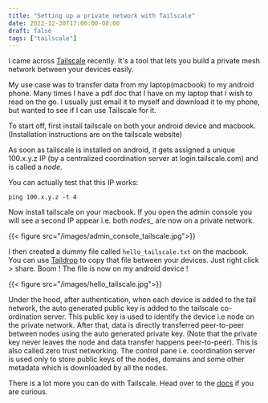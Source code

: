 ```yaml
---
title: "Setting up a private network with Tailscale"
date: 2022-12-30T17:00:00-08:00
draft: false
tags: ["tailscale"]
---
```


I came across [Tailscale](https://tailscale.com/) recently. It's a tool that lets you build a private mesh network between your devices easily.

My use case was to transfer data from my laptop(macbook) to my android phone. Many times I have a pdf doc that I have on my laptop that I wish to read on the go. I usually just email it to myself and download it to my phone, but wanted to see if I can use Tailscale for it. 

To start off, first install tailscale on both your android device and macbook. (Installation instructions are on the tailscale website)

As soon as tailscale is installed on android, it gets assigned a unique 100.x.y.z IP (by a centralized coordination server at login.tailscale.com) and is called a _node_.

You can actually test that this IP works:

`ping 100.x.y.z -t 4`

Now install tailscale on your macbook. If you open the admin console you will see a second IP appear i.e. both _nodes__ are now on a private network.

{{< figure src="/images/admin_console_tailscale.jpg">}}

I then created a dummy file called `hello_tailscale.txt` on the macbook. You can use [Taildrop](https://tailscale.com/kb/1106/taildrop/) to copy that file between your devices. Just right click > share. Boom ! The file is now on my android device !

{{< figure src="/images/hello_tailscale.jpg">}}

Under the hood, after authentication, when each device is added to the tail network, the auto generated public key is added to the tailscale co-ordination server. This public key is used to identify the device i.e node on the private network. After that, data is directly transferred peer-to-peer between nodes using the auto generated private key. (Note that the private key never leaves the node and data transfer happens peer-to-peer). This is also called zero trust networking. The control pane i.e. coordination server is used only to store public keys of the nodes, domains and some other metadata which is downloaded by all the nodes.

There is a lot more you can do with Tailscale. Head over to the [docs](https://tailscale.com/kb/) if you are curious.





